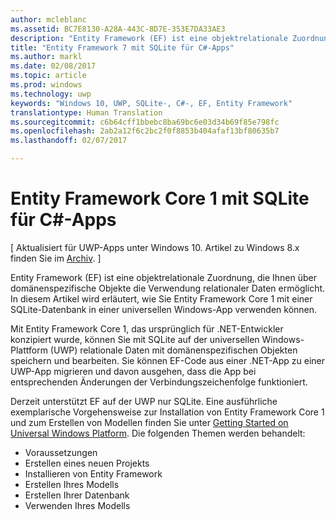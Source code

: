 ```yaml
---
author: mcleblanc
ms.assetid: BC7E8130-A28A-443C-8D7E-353E7DA33AE3
description: "Entity Framework (EF) ist eine objektrelationale Zuordnung, die Ihnen über domänenspezifische Objekte die Verwendung relationaler Daten ermöglicht."
title: "Entity Framework 7 mit SQLite für C#-Apps"
ms.author: markl
ms.date: 02/08/2017
ms.topic: article
ms.prod: windows
ms.technology: uwp
keywords: "Windows 10, UWP, SQLite-, C#-, EF, Entity Framework"
translationtype: Human Translation
ms.sourcegitcommit: c6b64cff1bbebc8ba69bc6e03d34b69f85e798fc
ms.openlocfilehash: 2ab2a12f6c2bc2f0f8853b404afaf13bf80635b7
ms.lasthandoff: 02/07/2017

---
```


# <a name="entity-framework-core-1-with-sqlite-for-c-apps"></a>Entity Framework Core 1 mit SQLite für C#-Apps

\[ Aktualisiert für UWP-Apps unter Windows 10. Artikel zu Windows 8.x finden Sie im [Archiv](http://go.microsoft.com/fwlink/p/?linkid=619132). \]

Entity Framework (EF) ist eine objektrelationale Zuordnung, die Ihnen über domänenspezifische Objekte die Verwendung relationaler Daten ermöglicht. In diesem Artikel wird erläutert, wie Sie Entity Framework Core 1 mit einer SQLite-Datenbank in einer universellen Windows-App verwenden können.

Mit Entity Framework Core 1, das ursprünglich für .NET-Entwickler konzipiert wurde, können Sie mit SQLite auf der universellen Windows-Plattform (UWP) relationale Daten mit domänenspezifischen Objekten speichern und bearbeiten. Sie können EF-Code aus einer .NET-App zu einer UWP-App migrieren und davon ausgehen, dass die App bei entsprechenden Änderungen der Verbindungszeichenfolge funktioniert.

Derzeit unterstützt EF auf der UWP nur SQLite. Eine ausführliche exemplarische Vorgehensweise zur Installation von Entity Framework Core 1 und zum Erstellen von Modellen finden Sie unter [Getting Started on Universal Windows Platform](http://go.microsoft.com/fwlink/p/?LinkId=735013). Die folgenden Themen werden behandelt:

-   Voraussetzungen
-   Erstellen eines neuen Projekts
-   Installieren von Entity Framework
-   Erstellen Ihres Modells
-   Erstellen Ihrer Datenbank
-   Verwenden Ihres Modells

